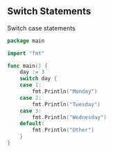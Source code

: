 <!-- METADATA
{
  "title": "Golang Switch Statements",
  "tags": [
    "go",
    "control-flow"
  ],
  "language": "go"
}
-->

## Switch Statements
Switch case statements
```go
package main

import "fmt"

func main() {
    day := 3
    switch day {
    case 1:
        fmt.Println("Monday")
    case 2:
        fmt.Println("Tuesday")
    case 3:
        fmt.Println("Wednesday")
    default:
        fmt.Println("Other")
    }
}
```